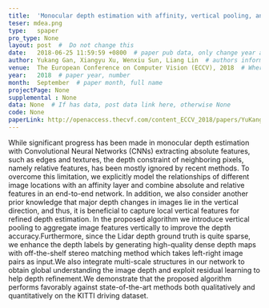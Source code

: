 ```yaml
---
title:  'Monocular depth estimation with affinity, vertical pooling, and label enhancement'  #  Paper title, covered by ''
teser: mdea.png
type:   spaper
pro_type: None
layout: post  #  Do not change this
date:   2018-06-25 11:59:59 +0800  # paper pub data, only change year and month according to this format
author: Yukang Gan, Xiangyu Xu, Wenxiu Sun, Liang Lin  # authors information
venue:  The European Conference on Computer Vision (ECCV), 2018  # Where it be, ICCV and CVPR remove IEEE Conference on,
year:   2018  # paper year, number
month:  September  # paper month, full name
projectPage: None
supplemental : None
data: None  # If has data, post data link here, otherwise None
code: None
paperLink: http://openaccess.thecvf.com/content_ECCV_2018/papers/YuKang_Gan_Monocular_Depth_Estimation_ECCV_2018_paper.pdf
---
```


While significant progress has been made in monocular depth estimation with Convolutional Neural Networks (CNNs) extracting absolute features, such as edges and textures, the depth constraint of neighboring pixels, namely relative features, has been mostly ignored by recent methods. To overcome this limitation, we explicitly model the relationships of different image locations with an affinity layer and combine absolute and relative features in an end-to-end network. In addition, we also consider another prior knowledge that major depth changes in images lie in the vertical direction, and thus, it is beneficial to capture local vertical features for refined depth estimation. In the proposed algorithm we introduce vertical pooling to aggregate image features vertically to improve the depth accuracy.Furthermore, since the Lidar depth ground truth is quite sparse, we enhance the depth labels by generating high-quality dense depth maps with off-the-shelf stereo matching method which takes left-right image pairs as input.We also integrate multi-scale structures in our network to obtain global understanding the image depth and exploit residual learning to help depth refinement.We demonstrate that the proposed algorithm performs favorably against state-of-the-art methods both qualitatively and quantitatively on the KITTI driving dataset.


